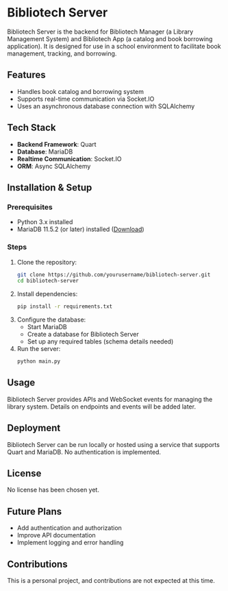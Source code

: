 # Bibliotech Server

Bibliotech Server is the backend for Bibliotech Manager (a Library Management System) and Bibliotech App (a catalog and book borrowing application). It is designed for use in a school environment to facilitate book management, tracking, and borrowing.

## Features
- Handles book catalog and borrowing system
- Supports real-time communication via Socket.IO
- Uses an asynchronous database connection with SQLAlchemy

## Tech Stack
- **Backend Framework**: Quart
- **Database**: MariaDB
- **Realtime Communication**: Socket.IO
- **ORM**: Async SQLAlchemy

## Installation & Setup
### Prerequisites
- Python 3.x installed
- MariaDB 11.5.2 (or later) installed ([Download](https://mariadb.org/download/))

### Steps
1. Clone the repository:
   ```sh
   git clone https://github.com/yourusername/bibliotech-server.git
   cd bibliotech-server
   ```
2. Install dependencies:
   ```sh
   pip install -r requirements.txt
   ```
3. Configure the database:
   - Start MariaDB
   - Create a database for Bibliotech Server
   - Set up any required tables (schema details needed)
4. Run the server:
   ```sh
   python main.py
   ```

## Usage
Bibliotech Server provides APIs and WebSocket events for managing the library system. Details on endpoints and events will be added later.

## Deployment
Bibliotech Server can be run locally or hosted using a service that supports Quart and MariaDB. No authentication is implemented.

## License
No license has been chosen yet.

## Future Plans
- Add authentication and authorization
- Improve API documentation
- Implement logging and error handling

## Contributions
This is a personal project, and contributions are not expected at this time.

